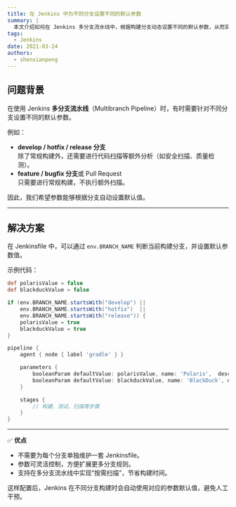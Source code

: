 ```yaml
---
title: 在 Jenkins 中为不同分支设置不同的默认参数
summary: |
  本文介绍如何在 Jenkins 多分支流水线中，根据构建分支动态设置不同的默认参数，从而实现分支差异化配置。
tags:
  - Jenkins
date: 2021-03-24
authors:
  - shenxianpeng
---
```


## 问题背景

在使用 Jenkins **多分支流水线**（Multibranch Pipeline）时，有时需要针对不同分支设置不同的默认参数。

例如：

- **develop / hotfix / release 分支**  
  除了常规构建外，还需要进行代码扫描等额外分析（如安全扫描、质量检测）。
- **feature / bugfix 分支**或 Pull Request  
  只需要进行常规构建，不执行额外扫描。

因此，我们希望参数能够根据分支自动设置默认值。

---

## 解决方案

在 Jenkinsfile 中，可以通过 `env.BRANCH_NAME` 判断当前构建分支，并设置默认参数值。

示例代码：

```groovy
def polarisValue = false
def blackduckValue = false

if (env.BRANCH_NAME.startsWith("develop") || 
    env.BRANCH_NAME.startsWith("hotfix")  || 
    env.BRANCH_NAME.startsWith("release")) {
    polarisValue = true
    blackduckValue = true
}

pipeline {
    agent { node { label 'gradle' } }

    parameters {
        booleanParam defaultValue: polarisValue, name: 'Polaris',  description: '取消勾选可禁用 Polaris 扫描'
        booleanParam defaultValue: blackduckValue, name: 'BlackDuck', description: '取消勾选可禁用 BlackDuck 扫描'
    }

    stages {
        // 构建、测试、扫描等步骤
    }
}
```

---

✅ **优点**

* 不需要为每个分支单独维护一套 Jenkinsfile。
* 参数可灵活控制，方便扩展更多分支规则。
* 支持在多分支流水线中实现“按需扫描”，节省构建时间。

这样配置后，Jenkins 在不同分支构建时会自动使用对应的参数默认值，避免人工干预。
